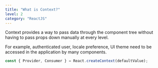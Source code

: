 ```yaml
---
title: "What is Context?"
level: 2
category: "ReactJS"
---
```


Context provides a way to pass data through the component tree without having to pass props down manually at every level.

For example, authenticated user, locale preference, UI theme need to be accessed in the application by many components.

```js
const { Provider, Consumer } = React.createContext(defaultValue);
```
